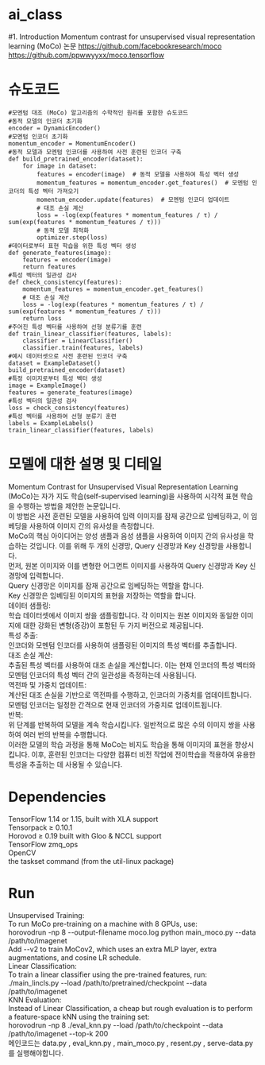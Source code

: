 # ai_class
#1. Introduction
Momentum contrast for unsupervised visual representation learning (MoCo) 논문
https://github.com/facebookresearch/moco
https://github.com/ppwwyyxx/moco.tensorflow
# 슈도코드
```
#모멘텀 대조 (MoCo) 알고리즘의 수학적인 원리를 포함한 슈도코드  
#동적 모델의 인코더 초기화  
encoder = DynamicEncoder()  
#모멘텀 인코더 초기화  
momentum_encoder = MomentumEncoder()  
#동적 모델과 모멘텀 인코더를 사용하여 사전 훈련된 인코더 구축  
def build_pretrained_encoder(dataset):  
    for image in dataset:  
        features = encoder(image)  # 동적 모델을 사용하여 특성 벡터 생성  
        momentum_features = momentum_encoder.get_features()  # 모멘텀 인코더의 특성 벡터 가져오기  
        momentum_encoder.update(features)  # 모멘텀 인코더 업데이트  
        # 대조 손실 계산  
        loss = -log(exp(features * momentum_features / τ) / sum(exp(features * momentum_features / τ)))  
        # 동적 모델 최적화  
        optimizer.step(loss)  
#데이터로부터 표현 학습을 위한 특성 벡터 생성  
def generate_features(image):  
    features = encoder(image)  
    return features  
#특성 벡터의 일관성 검사  
def check_consistency(features):  
    momentum_features = momentum_encoder.get_features()  
    # 대조 손실 계산  
    loss = -log(exp(features * momentum_features / τ) / sum(exp(features * momentum_features / τ)))  
    return loss  
#주어진 특성 벡터를 사용하여 선형 분류기를 훈련  
def train_linear_classifier(features, labels):  
    classifier = LinearClassifier()  
    classifier.train(features, labels)  
#예시 데이터셋으로 사전 훈련된 인코더 구축  
dataset = ExampleDataset()  
build_pretrained_encoder(dataset)  
#특정 이미지로부터 특성 벡터 생성  
image = ExampleImage()  
features = generate_features(image)  
#특성 벡터의 일관성 검사  
loss = check_consistency(features)  
#특성 벡터를 사용하여 선형 분류기 훈련  
labels = ExampleLabels()  
train_linear_classifier(features, labels)  
```
# 모델에 대한 설명 및 디테일  
Momentum Contrast for Unsupervised Visual Representation Learning (MoCo)는 자가 지도 학습(self-supervised learning)을 사용하여 시각적 표현 학습을 수행하는 방법을 제안한 논문입니다.   
이 방법은 사전 훈련된 모델을 사용하여 입력 이미지를 잠재 공간으로 임베딩하고, 이 임베딩을 사용하여 이미지 간의 유사성을 측정합니다.  
MoCo의 핵심 아이디어는 양성 샘플과 음성 샘플을 사용하여 이미지 간의 유사성을 학습하는 것입니다. 
이를 위해 두 개의 신경망, Query 신경망과 Key 신경망을 사용합니다.  
먼저, 원본 이미지와 이를 변형한 어그먼트 이미지를 사용하여 Query 신경망과 Key 신경망에 입력합니다.  
Query 신경망은 이미지를 잠재 공간으로 임베딩하는 역할을 합니다.  
Key 신경망은 임베딩된 이미지의 표현을 저장하는 역할을 합니다.  
데이터 샘플링:  
학습 데이터셋에서 이미지 쌍을 샘플링합니다. 각 이미지는 원본 이미지와 동일한 이미지에 대한 강화된 변형(증강)이 포함된 두 가지 버전으로 제공됩니다.  
특성 추출:  
인코더와 모멘텀 인코더를 사용하여 샘플링된 이미지의 특성 벡터를 추출합니다.  
대조 손실 계산:  
추출된 특성 벡터를 사용하여 대조 손실을 계산합니다. 이는 현재 인코더의 특성 벡터와 모멘텀 인코더의 특성 벡터 간의 일관성을 측정하는데 사용됩니다.  
역전파 및 가중치 업데이트:  
계산된 대조 손실을 기반으로 역전파를 수행하고, 인코더의 가중치를 업데이트합니다.  
모멘텀 인코더는 일정한 간격으로 현재 인코더의 가중치로 업데이트됩니다.  
반복:  
위 단계를 반복하여 모델을 계속 학습시킵니다. 일반적으로 많은 수의 이미지 쌍을 사용하여 여러 번의 반복을 수행합니다.  
이러한 모델의 학습 과정을 통해 MoCo는 비지도 학습을 통해 이미지의 표현을 향상시킵니다. 이후, 훈련된 인코더는 다양한 컴퓨터 비전 작업에 전이학습을 적용하여 유용한 특성을 추출하는 데 사용될 수 있습니다.  


# Dependencies
TensorFlow 1.14 or 1.15, built with XLA support  
Tensorpack ≥ 0.10.1  
Horovod ≥ 0.19 built with Gloo & NCCL support  
TensorFlow zmq_ops  
OpenCV  
the taskset command (from the util-linux package)  
# Run
Unsupervised Training:  
To run MoCo pre-training on a machine with 8 GPUs, use:  
horovodrun -np 8 --output-filename moco.log python main_moco.py --data /path/to/imagenet  
Add --v2 to train MoCov2, which uses an extra MLP layer, extra augmentations, and cosine LR schedule.  
Linear Classification:  
To train a linear classifier using the pre-trained features, run:  
./main_lincls.py --load /path/to/pretrained/checkpoint --data /path/to/imagenet  
KNN Evaluation:  
Instead of Linear Classification, a cheap but rough evaluation is to perform a feature-space kNN using the training set:  
horovodrun -np 8 ./eval_knn.py --load /path/to/checkpoint --data /path/to/imagenet --top-k 200  
메인코드는 data.py , eval_knn.py , main_moco.py , resent.py , serve-data.py 를 실행해야합니다.  
